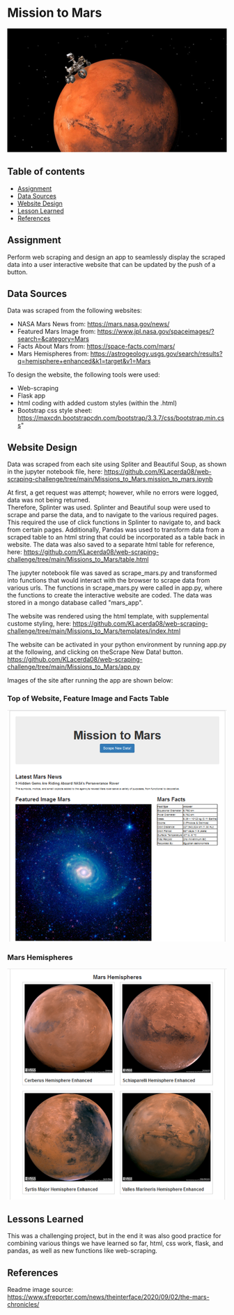 # Mission to Mars

![Title](Images/mars.jpg)

## Table of contents
* [Assignment](#assignment)
* [Data Sources](#data_sources)
* [Website Design](#design)
* [Lesson Learned](#lessons)
* [References](#ref)

## Assignment
Perform web scraping and design an app to seamlessly display the scraped data into a user interactive website 
that can be updated by the push of a button.  

## Data Sources
Data was scraped from the following websites:  
- NASA Mars News from: https://mars.nasa.gov/news/
- Featured Mars Image from: https://www.jpl.nasa.gov/spaceimages/?search=&category=Mars
- Facts About Mars from: https://space-facts.com/mars/
- Mars Hemispheres from: https://astrogeology.usgs.gov/search/results?q=hemisphere+enhanced&k1=target&v1=Mars

To design the website, the following tools were used: 
- Web-scraping
- Flask app
- html coding with added custom styles (within the .html)
- Bootstrap css style sheet:  https://maxcdn.bootstrapcdn.com/bootstrap/3.3.7/css/bootstrap.min.css"

## Website Design
Data was scraped from each site using Spliter and Beautiful Soup, as shown in the jupyter notebook file, here: 
https://github.com/KLacerda08/web-scraping-challenge/tree/main/Missions_to_Mars.mission_to_mars.ipynb 

At first, a get request was attempt; however, while no errors were logged, data was not being returned.  
Therefore, Splinter was used. Splinter and Beautiful soup were used to scrape and parse the data, and to 
navigate to the various required pages. This required the use of click functions in Splinter to navigate to, and 
back from certain pages.  Additionally, Pandas was used to transform data from a scraped table to an html string 
that could be incorporated as a table back in website. The data was also saved to a separate html table for 
reference, here: https://github.com/KLacerda08/web-scraping-challenge/tree/main/Missions_to_Mars/table.html

The jupyter notebook file was saved as scrape_mars.py and transformed into functions that would interact with
the browser to scrape data from various urls.  The functions in scrape_mars.py were called in app.py, where 
the functions to create the interactive website are coded. The data was stored in a mongo database called 
"mars_app". 

The website was rendered using the html template, with supplemental custome styling, here: 
https://github.com/KLacerda08/web-scraping-challenge/tree/main/Missions_to_Mars/templates/index.html

The website can be activated in your python environment by running app.py at the following, and clicking on 
theScrape New Data! button. https://github.com/KLacerda08/web-scraping-challenge/tree/main/Missions_to_Mars/app.py
 
Images of the site after running the app are shown below:

### Top of Website, Feature Image and Facts Table
![Title](Missions_to_Mars/Snips/image1_top_image_table.png)

### Mars Hemispheres
![Title](Missions_to_Mars/Snips/image2_mars_hemis.png)


## Lessons Learned
This was a challenging project, but in the end it was also good practice for combining various things we 
have learned so far, html, css work, flask, and pandas, as well as new functions like web-scraping.  

## References
Readme image source: https://www.sfreporter.com/news/theinterface/2020/09/02/the-mars-chronicles/
